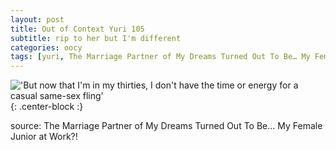 ```yaml
---
layout: post
title: Out of Context Yuri 105
subtitle: rip to her but I'm different
categories: oocy
tags: [yuri, The Marriage Partner of My Dreams Turned Out To Be… My Female Junior at Work?!]
---
```



!['But now that I'm in my thirties, I don't have the time or energy for a casual same-sex fling'](https://imgur.com/x6VAlAH.png){: .center-block :}

source: The Marriage Partner of My Dreams Turned Out To Be… My Female Junior at Work?!